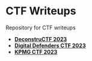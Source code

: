 # CTF Writeups

Repository for CTF writeups

* [**DeconstruCTF 2023**](https://github.com/HarshJolad/CTF-Writeups/tree/master/DeconstruCTF-2023)  
* [**Digital Defenders CTF 2023**](https://github.com/HarshJolad/CTF-Writeups/tree/master/Digital%20Defenders%20CTF%202023)  
* [**KPMG CTF 2023**](https://github.com/HarshJolad/CTF-Writeups/tree/master/KPMG-CTF-2023#kicyber-ctf-2023-writeups)  
